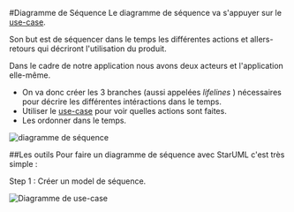 #Diagramme de Séquence
Le diagramme de séquence va s'appuyer sur le [use-case](https://github.com/simplonco/UML-Use-Case).

Son but est de séquencer dans le temps les différentes actions et allers-retours qui décriront l'utilisation du produit.

Dans le cadre de notre application nous avons deux acteurs et l'application elle-même.

+ On va donc créer les 3 branches (aussi appelées _lifelines_ ) nécessaires pour décrire les différentes intéractions dans le temps.
+ Utiliser le [use-case](https://github.com/simplonco/UML-Use-Case) pour voir quelles actions sont faites.
+ Les ordonner dans le temps.

![diagramme de séquence](https://raw.githubusercontent.com/simplonco/UML-Sequence/master/sequences.jpg)

##Les outils
Pour faire un diagramme de séquence avec StarUML c'est très simple :

Step 1 : Créer un model de séquence.

![Diagramme de use-case](https://raw.githubusercontent.com/simplonco/UML-Use-Case/master/starUML-create.png)
